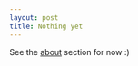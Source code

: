 ```yaml
---
layout: post
title: Nothing yet
---
```


See the [about](https://muzz-yasir.github.io/about) section for now :)
